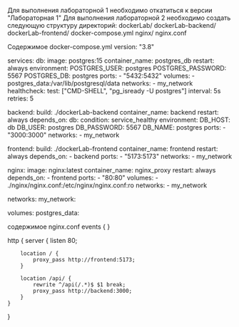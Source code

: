 Для выполнения лабораторной 1 необходимо откатиться к версии "Лабораторная 1"
Для выполнения лабораторной 2 необходимо создать следующую структуру директорий:
dockerLab/
    dockerLab-backend/
    dockerLab-frontend/
    docker-compose.yml
    nginx/
        nginx.conf


Содержимое docker-compose.yml
version: "3.8"

services:
  db:
    image: postgres:15
    container_name: postgres_db
    restart: always
    environment:
      POSTGRES_USER: postgres
      POSTGRES_PASSWORD: 5567
      POSTGRES_DB: postgres
    ports:
      - "5432:5432"
    volumes:
      - postgres_data:/var/lib/postgresql/data
    networks:
      - my_network
    healthcheck:
      test: ["CMD-SHELL", "pg_isready -U postgres"]
      interval: 5s
      retries: 5

  backend:
    build: ./dockerLab-backend
    container_name: backend
    restart: always
    depends_on:
      db:
        condition: service_healthy 
    environment:
      DB_HOST: db
      DB_USER: postgres
      DB_PASSWORD: 5567
      DB_NAME: postgres
    ports:
      - "3000:3000"
    networks:
      - my_network

  frontend:
    build: ./dockerLab-frontend
    container_name: frontend
    restart: always
    depends_on:
      - backend
    ports:
      - "5173:5173"
    networks:
      - my_network

  nginx:
    image: nginx:latest
    container_name: nginx_proxy
    restart: always
    depends_on:
      - frontend
    ports:
      - "80:80"
    volumes:
      - ./nginx/nginx.conf:/etc/nginx/nginx.conf:ro
    networks:
      - my_network

networks:
  my_network:

volumes:
  postgres_data:


содержимое nginx.conf
events { }

http {
    server {
        listen 80;

        location / {
            proxy_pass http://frontend:5173;
        }

        location /api/ {
            rewrite ^/api(/.*)$ $1 break;
            proxy_pass http://backend:3000;
        }
    }
}
